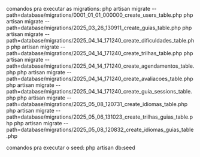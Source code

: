 comandos pra executar as migrations:
php artisan migrate --path=database/migrations/0001_01_01_000000_create_users_table.php
php artisan migrate --path=database/migrations/2025_03_26_130911_create_guias_table.php
php artisan migrate --path=database/migrations/2025_04_14_171240_create_dificuldades_table.php
php artisan migrate --path=database/migrations/2025_04_14_171240_create_trilhas_table.php
php artisan migrate --path=database/migrations/2025_04_14_171240_create_agendamentos_table.php
php artisan migrate --path=database/migrations/2025_04_14_171240_create_avaliacoes_table.php
php artisan migrate --path=database/migrations/2025_04_14_171240_create_guia_sessions_table.php
php artisan migrate --path=database/migrations/2025_05_08_120731_create_idiomas_table.php
php artisan migrate --path=database/migrations/2025_05_06_131023_create_trilhas_guias_table.php
php artisan migrate --path=database/migrations/2025_05_08_120832_create_idiomas_guias_table.php

comandos pra executar o seed:
php artisan db:seed
